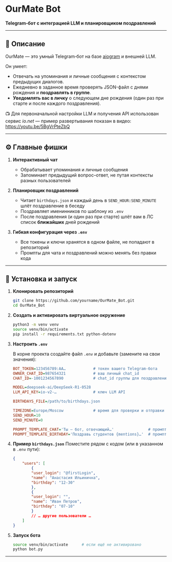# OurMate Bot

**Telegram‑бот с интеграцией LLM и планировщиком поздравлений**

---

## 📖 Описание

OurMate — это умный Telegram‑бот на базе [aiogram](https://docs.aiogram.dev/) и внешней LLM.

Он умеет:
- Отвечать на упоминания и личные сообщения с контекстом предыдущих диалогов.  
- Ежедневно в заданное время проверять JSON-файл с днями рождения и **поздравлять в группе**.  
- **Уведомлять вас в личку** о следующем дне рождения (один раз при старте и после каждого поздравления).  

📺 Для первоначальной настройки LLM и получения API использован сервис _io.net_ — пример развертывания показан в видео: https://youtu.be/5BgVrPteZbQ

---

## ⚙️ Главные фишки

1. **Интерактивный чат**  
    - Обрабатывает упоминания и личные сообщения  
    - Запоминает предыдущий вопрос–ответ, не путая контексты разных пользователей  

2. **Планировщик поздравлений**  
    - Читает `birthdays.json` и каждый день в `SEND_HOUR:SEND_MINUTE` шлёт поздравление в беседу
    - Поздравляет именинников по шаблону из `.env`  
    - После поздравления (и один раз при старте) шлёт вам в ЛС список **ближайших** дней рождений  

3. **Гибкая конфигурация через `.env`**  
    - Все токены и ключи хранятся в одном файле, не попадают в репозиторий  
    - Промпты для чата и поздравлений можно менять без правки кода  

---

## 🚀 Установка и запуск

1. **Клонировать репозиторий**  
   ```bash
   git clone https://github.com/yourname/OurMate_Bot.git
   cd OurMate_Bot

2. **Создать и активировать виртуальное окружение**  
   ```bash
   python3 -m venv venv
   source venv/bin/activate
   pip install -r requirements.txt python-dotenv

3. **Настроить `.env`**

    В корне проекта создайте файл `.env` и добавьте (замените на свои значения):

    ```ini
    BOT_TOKEN=123456789:AA…            # токен вашего Telegram-бота  
    OWNER_CHAT_ID=987654321            # ваш личный chat_id  
    CHAT_ID=-1001234567890             # chat_id группы для поздравлений  

    MODEL=deepseek-ai/DeepSeek-R1-0528  
    LLM_API_KEY=io-v2-…                # ключ LLM API  

    BIRTHDAYS_FILE=/path/to/birthdays.json  

    TIMEZONE=Europe/Moscow             # время для проверки и отправки поздравлений
    SEND_HOUR=10  
    SEND_MINUTE=0  

    PROMPT_TEMPLATE_CHAT='Ты — бот, отвечающий…'               # промпт для ответов в лс и беседе
    PROMPT_TEMPLATE_BIRTHDAY='Поздравь студентов {mentions}…'  # промпт для генерации поздравлений

4. **Пример `birthdays.json`**
    Поместите рядом с кодом (или в указанном в `.env` пути):

    ```json
    {
        "users": [
            {
            "user_login": "@firstLogin",
            "name": "Анастасия Ильинична",
            "birthday": "12-30"
            },
            {
            "user_login": "",
            "name": "Иван Петров",
            "birthday": "07-10"
            }
            // … другие пользователи …
        ]
    }

5. **Запуск бота**

    ```bash
    source venv/bin/activate      # если ещё не активировано  
    python bot.py  

---